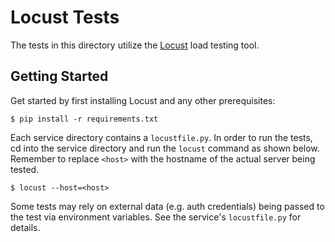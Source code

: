 Locust Tests
============
The tests in this directory utilize the [Locust](http://docs.locust.io/en/latest/) load testing tool.

Getting Started
---------------
Get started by first installing Locust and any other prerequisites:

    $ pip install -r requirements.txt

Each service directory contains a `locustfile.py`. In order to run the tests, cd into the service directory and run the 
`locust` command as shown below. Remember to replace `<host>` with the hostname of the actual server being tested.

    $ locust --host=<host>


Some tests may rely on external data (e.g. auth credentials) being passed to the test via environment variables. See
the service's `locustfile.py` for details.
